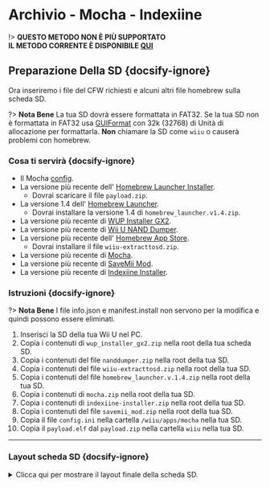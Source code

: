 # Archivio - Mocha - Indexiine

!> **QUESTO METODO NON È PIÙ SUPPORTATO**  
**IL METODO CORRENTE È DISPONIBILE [QUI](../../../introduction)**

## Preparazione Della SD {docsify-ignore}

Ora inseriremo i file del CFW richiesti e alcuni altri file homebrew sulla scheda SD.

?> **Nota Bene** La tua SD dovrà essere formattata in FAT32. Se la tua SD non è formattata in FAT32 usa [GUIFormat](http://ridgecrop.co.uk/index.htm?guiformat.htm) con 32k (32768) di Unità di allocazione per formattarla. **Non** chiamare la SD come `wiiu` o causerà problemi con homebrew.

### Cosa ti servirà {docsify-ignore}

- Il Mocha <a href="docs/files/config.ini" download>config</a>.
- La versione più recente dell' [Homebrew Launcher Installer](https://github.com/wiiu-env/homebrew_launcher_installer/releases/latest).
  - Dovrai scaricare il file `payload.zip`.
- La versione 1.4 dell' [Homebrew Launcher](https://github.com/dimok789/homebrew_launcher/releases/tag/1.4).
  - Dovrai installare la versione 1.4 di `homebrew_launcher.v1.4.zip`.
- La versione più recente di [WUP Installer GX2](https://wiiubru.com/appstore/zips/wup_installer_gx2.zip).
- La versione più recente di [Wii U NAND Dumper](https://wiiubru.com/appstore/zips/nanddumper.zip).
- La versione più recente dell' [Homebrew App Store](https://github.com/vgmoose/hbas/releases/latest).
  - Dovrai installare il file `wiiu-extracttosd.zip`.
- La versione più recente di [Mocha](https://wiiubru.com/appstore/zips/mocha.zip).
- La versione più recente di <a href="docs/files/SaveMii_Mod.zip" download>SaveMii Mod</a>.
- La versione più recente di [Indexiine Installer](https://github.com/GaryOderNichts/indexiine-installer/releases/latest).

### Istruzioni {docsify-ignore}

?> **Nota Bene** I file info.json e manifest.install non servono per la modifica e quindi possono essere eliminati.

1. Inserisci la SD della tua Wii U nel PC.
1. Copia i contenuti di `wup_installer_gx2.zip` nella root della tua scheda SD.
1. Copia i contenuti del file `nanddumper.zip` nella root della tua SD.
1. Copia i contenuti del file `wiiu-extracttosd.zip` nella root della tua SD.
1. Copia i contenuti del file `homebrew_launcher.v.1.4.zip` nella root della tua SD.
1. Copia i contenuti di `mocha.zip` nella root della tua SD.
1. Copia i contenuti di `indexiine-installer.zip` nella root della tua SD.
1. Copia i contenuti del file `savemii_mod.zip` nella root della tua SD.
1. Copia il file `config.ini` nella cartella `/wiiu/apps/mocha` nella tua SD.
1. Copia il `payload.elf` dal `payload.zip` nella cartella `wiiu` nella tua SD.
----------

### Layout scheda SD {docsify-ignore}

<details>
<summary>Clicca qui per mostrare il layout finale della scheda SD.</summary>

```
💾sd:
 ┗ 📂wiiu
   ┣ 📂apps
   ┃ ┣ 📂homebrew_launcher
   ┃ ┃ ┣ 📜homebrew_launcher.elf
   ┃ ┃ ┣ 📜icon.png
   ┃ ┃ ┗ 📜meta.xml
   ┃ ┗ (Anche tutte le altre app come disc2app, nanddumper, ecc. dovrebbero essere qui)
   ┗ 📜payload.elf
```

</details>
